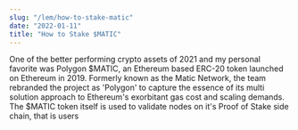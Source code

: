 ```yaml
---
slug: "/lem/how-to-stake-matic"
date: "2022-01-11"
title: "How to Stake $MATIC"
---
```




One of the better performing crypto assets of 2021 and my personal favorite was Polygon $MATIC, an Ethereum based ERC-20 token launched on Ethereum in 2019. Formerly known as the Matic Network, the team rebranded the project as 'Polygon' to capture the essence of its multi solution approach to Ethereum's exorbitant gas cost and scaling demands. The $MATIC token itself is used to validate nodes on it's Proof of Stake side chain, that is users 